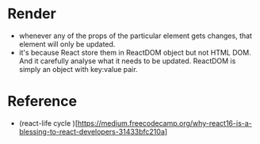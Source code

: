 # Render

- whenever any of the props of the particular element gets changes, that element will only be updated.
- it's because React store them in ReactDOM object but not HTML DOM. And it carefully analyse what it needs to be updated. ReactDOM is simply an object with key:value pair.

# Reference

- (react-life cycle )[https://medium.freecodecamp.org/why-react16-is-a-blessing-to-react-developers-31433bfc210a]

